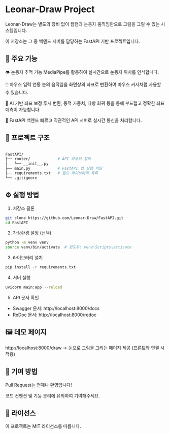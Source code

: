 # Leonar-Draw Project

Leonar-Draw는 별도의 장비 없이 웹캠과 눈동자 움직임만으로 그림을 그릴 수 있는 시스템입니다.

이 저장소는 그 중 백엔드 서버를 담당하는 FastAPI 기반 프로젝트입니다.


## 🎯 주요 기능

👁️ 눈동자 추적 기능
MediaPipe를 활용하여 실시간으로 눈동자 위치를 인식합니다.

🖱️ 마우스 입력 연동
눈의 움직임을 화면상의 좌표로 변환하여 마우스 커서처럼 사용할 수 있습니다.

🧠 AI 기반 좌표 보정
투시 변환, 동적 가중치, 다항 회귀 등을 통해 부드럽고 정확한 좌표 예측이 가능합니다.

🚀 FastAPI 백엔드
빠르고 직관적인 API 서버로 실시간 통신을 처리합니다.


## 📁 프로젝트 구조
```bash

FastAPI/
├── router/            # API 라우터 정의
│   └── __init__.py
├── main.py            # FastAPI 앱 실행 파일
├── requirements.txt   # 필요 라이브러리 목록
└── .gitignore
```

## ⚙️ 실행 방법
1. 저장소 클론
```bash
git clone https://github.com/Leonar-Draw/FastAPI.git
cd FastAPI
```

2. 가상환경 설정 (선택)
```bash
python -m venv venv
source venv/bin/activate  # 윈도우: venv\Scripts\activate
```

3. 라이브러리 설치
```bash
pip install -r requirements.txt
```

4. 서버 실행
```bash
uvicorn main:app --reload
```

5. API 문서 확인
- Swagger 문서: http://localhost:8000/docs
- ReDoc 문서: http://localhost:8000/redoc

## 🖼️ 데모 페이지
http://localhost:8000/draw
→ 눈으로 그림을 그리는 페이지 제공 (프론트와 연결 시 적용)

## 👥 기여 방법
Pull Request는 언제나 환영입니다!

코드 컨벤션 및 기능 분리에 유의하여 기여해주세요.

## 📄 라이선스
이 프로젝트는 MIT 라이선스를 따릅니다.

